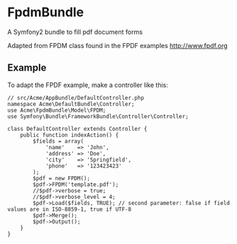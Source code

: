 # FpdmBundle
A Symfony2 bundle to fill pdf document forms

Adapted from FPDM class found in the FPDF examples http://www.fpdf.org



## Example

To adapt the FPDF example, make a controller like this:

    // src/Acme/AppBundle/DefaultController.php
    namespace Acme\DefaultBundle\Controller;
    use Acme\FpdmBundle\Model\FPDM;
    use Symfony\Bundle\FrameworkBundle\Controller\Controller;
    
    class DefaultController extends Controller {
        public function indexAction() {
            $fields = array(
                'name'    => 'John',
                'address' => 'Doe',
                'city'    => 'Springfield',
                'phone'   => '123423423'
            );
            $pdf = new FPDM();
            $pdf->FPDM('template.pdf');
            //$pdf->verbose = true;
            //$pdf->verbose_level = 4;
            $pdf->Load($fields, TRUE); // second parameter: false if field values are in ISO-8859-1, true if UTF-8
            $pdf->Merge();
            $pdf->Output();
        }
    }